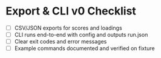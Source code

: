 # Export & CLI v0 Checklist

- [ ] CSV/JSON exports for scores and loadings
- [ ] CLI runs end-to-end with config and outputs run.json
- [ ] Clear exit codes and error messages
- [ ] Example commands documented and verified on fixture
